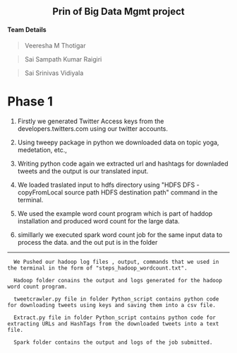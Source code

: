 <h2 align="center"> Prin of Big Data Mgmt project</h2>

<h4>Team Details</h4>
<blockquote>
 <p>Veeresha M Thotigar</p>
 </blockquote>
<blockquote>
 <p>Sai Sampath Kumar Raigiri </p>
 </blockquote>
 <blockquote>
 <p>Sai Srinivas Vidiyala</p>
 </blockquote>

# Phase 1

1. Firstly we generated Twitter Access keys from the developers.twitters.com using our twitter accounts.

2. Using tweepy package in python we downloaded data on topic yoga, medetation, etc.,

3. Writing python code again we extracted url and hashtags for downladed tweets and the output is our translated input.

4. We loaded traslated input to hdfs directory using "HDFS DFS -copyFromLocal source path HDFS destination path" command in the terminal.

5. We used the example word count program which is part of haddop installation and produced word count for the large data.

6. simillarly we executed spark word count job for the same input data to process the data. and the out put is in the folder

<hr>

      We Pushed our hadoop log files , output, commands that we used in the terminal in the form of "steps_hadoop_wordcount.txt".

      Hadoop folder conains the output and logs generated for the hadoop word count program.

      tweetcrawler.py file in folder Python_script contains python code for downloading tweets using keys and saving them into a csv file.

      Extract.py file in folder Python_script contains python code for extracting URLs and HashTags from the downloaded tweets into a text file.

      Spark folder contains the output and logs of the job submitted.
